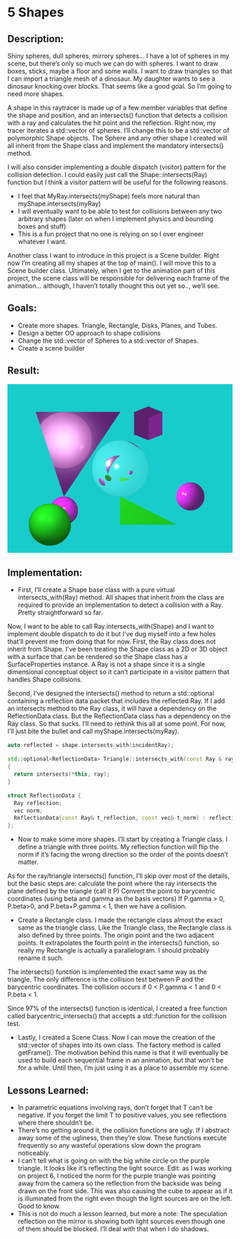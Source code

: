 # 5 Shapes


## Description:
Shiny spheres, dull spheres, mirrory spheres… I have a lot of spheres in my scene, but there’s only so much we can do with spheres. I want to draw boxes, sticks, maybe a floor and some walls. I want to draw triangles so that I can import a triangle mesh of a dinosaur. My daughter wants to see a dinosaur knocking over blocks.  That seems like a good goal.  So I’m going to need more shapes. 

A shape in this raytracer is made up of a few member variables that define the shape and position, and an intersects() function that detects a collision with a ray and calculates the hit point and the reflection. Right now, my tracer iterates a std::vector of spheres. I’ll change this to be a std::vector of polymorphic Shape objects. The Sphere and any other shape I created will all inherit from the Shape class and implement the mandatory intersects() method. 

I will also consider implementing a double dispatch (visitor) pattern for the collision detection. I could easily just call the Shape::intersects(Ray) function but I think a visitor pattern will be useful for the following reasons.
* I feel that MyRay.intersects(myShape) feels more natural than myShape.intersects(myRay)
* I will eventually want to be able to test for collisions between any two arbitrary shapes (later on when I implement physics and bounding boxes and stuff)
* This is a fun project that no one is relying on so I over engineer whatever I want. 

Another class I want to introduce in this project is a Scene builder. Right now I’m creating all my shapes at the top of main(). I will move this to a Scene builder class. Ultimately, when I get to the animation part of this project, the scene class will be responsible for delivering each frame of the animation… although, I haven’t totally thought this out yet so.., we’ll see. 

## Goals:
* Create more shapes. Triangle, Rectangle, Disks, Planes, and Tubes.
* Design a better OO approach to shape collisions
* Change the std::vector of Spheres to a std::vector of Shapes. 
* Create a scene builder

## Result:
![](/05-Shapes/tracer/image.bmp)

## Implementation:
* First, I’ll create a Shape base class with a pure virtual intersects_with(Ray) method.  All shapes that inherit from the class are required to provide an implementation to detect a collision with a Ray. Pretty straightforward so far. 

Now, I want to be able to call Ray.intersects_with(Shape) and I want to implement double dispatch to do it but I’ve dug myself into a few holes that’ll prevent me from doing that for now. First, the Ray class does not inherit from Shape. I’ve been treating the Shape class as a 2D or 3D object with a surface that can be rendered so the Shape class has a SurfaceProperties instance. A Ray is not a shape since it is a single dimensional conceptual object so it can’t participate in a visitor pattern that handles Shape collisions. 

Second, I’ve designed the intersects() method to return a std::optional containing a reflection data packet that includes the reflected Ray. If I add an intersects method to the Ray class, it will have a dependency on the ReflectionData class. But the ReflectionData class has a dependency on the Ray class. So that sucks. I’ll need to rethink this all at some point. For now, I’ll just bite the bullet and call myShape.intersects(myRay). 
```cpp
auto reflected = shape.intersects_with(incidentRay);
```
```cpp
std::optional<ReflectionData> Triangle::intersects_with(const Ray & ray) const
{
  return intersects(*this, ray); 
}
```
```cpp
struct ReflectionData {
  Ray reflection;
  vec norm;
  ReflectionData(const Ray& t_reflection, const vec& t_norm) : reflection{ t_reflection }, norm{ t_norm }{}
};
```

* Now to make some more shapes. I’ll start by creating a Triangle class. I define a triangle with three points. My reflection function will flip the norm if it’s facing the wrong direction so the order of the points doesn’t matter. 

As for the ray/triangle intersects() function, I’ll skip over most of the details, but the basic steps are:
calculate the point where the ray intersects the plane defined by the triangle (call it P) 
Convert the point to barycentric coordinates (using beta and gamma as the basis vectors)
If P.gamma > 0, P.beta>0, and P.beta+P.gamma < 1, then we have a collision. 

* Create a Rectangle class. I made the rectangle class almost the exact same as the triangle class. Like the Triangle class, the Rectangle class is also defined by three points. The origin point and the two adjacent points. It extrapolates the fourth point in the intersects() function, so really my Rectangle is actually a parallelogram. I should probably rename it such. 

The intersects() function is implemented the exact same way as the triangle. The only difference is the collision test between P and the barycentric coordinates. The collision occurs if 0 < P.gamma < 1 and 0 < P.beta < 1. 

Since 97% of the intersects() function is identical, I created a free function called barycentric_intersects() that accepts a std::function for the collision test. 

* Lastly, I created a Scene Class. Now I can move the creation of the std::vector of shapes into its own class. The factory method is called getFrame(). The motivation behind this name is that it will eventually be used to build each sequential frame in an animation, but that won’t be for a while. Until then, I’m just using it as a place to assemble my scene. 

## Lessons Learned:
* In parametric equations involving rays, don’t forget that T can’t be negative. If you forget the limit T to positive values, you see reflections where there shouldn’t be. 
* There’s no getting around it, the collision functions are ugly. If I abstract away some of the ugliness, then they’re slow. These functions execute frequently so any wasteful operations slow down the program noticeably. 
* I can’t tell what is going on with the big white circle on the purple triangle. It looks like it’s reflecting the light source. Edit: as I was working on project 6, I noticed the norm for the purple triangle was pointing away from the camera so the reflection from the backside was being drawn on the front side.  This was also causing the cube to appear as if it is illuminated from the right even though the light sources are on the left. Good to know. 
* This is not do much a lesson learned, but more a note: The speculation reflection on the mirror is showing both light sources even though one of them should be blocked. I’ll deal with that when I do shadows. 

